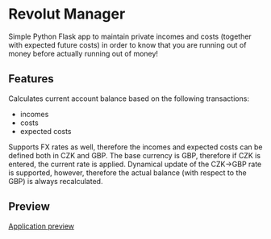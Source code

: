 # Revolut Manager
Simple Python Flask app to maintain private incomes and costs (together with expected future costs) in order to know that you are running out of money before actually running out of money!

## Features
Calculates current account balance based on the following transactions:
- incomes
- costs
- expected costs

Supports FX rates as well, therefore the incomes and expected costs can be defined both in CZK and GBP. The base currency is GBP, therefore if CZK is entered, the current rate is applied.
Dynamical update of the CZK->GBP rate is supported, however, therefore the actual balance (with respect to the GBP) is always recalculated.

## Preview
[Application preview](./image.png)
